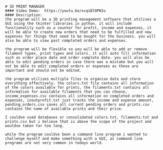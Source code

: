     # 3D PRINT MANAGER
    #### Video Demo:  https://youtu.be/xcqsBl0PNIo
    #### Description:
    the program will be a 3D printing management software that utilises a GUI using the tkinter libraries in python. it will include functionality such as a counter for profit, income and expenses, it will be able to create new orders that need to be fulfilled and new expenses for things that need to be bought for the business. you will also be able to view past completed orders and expenses.

    the program will be flexible so you will be able to add or remove filament types, print types and colors. it will auto fill information such as order place date and order complete date. you will also be able to edit pending orders in case there was a mistake but you will not be able to edit completed orders or expenses as those are important and should not be edited.

    the program utilises multiple files to organise data and store everything effectively. the colors.txt file contains all information of the colors available for prints, the filaments.txt contains all information for available filaments that you can choose, income_expenses.csv contains all information on completed orders and expenses, inoutprofit.txt just tracks the income and expense amount, pending_orders.csv saves all current pending orders and prints.csv contains the name of available prints and their price.

    I couldve used databases or consolidated colors.txt, filaments.txt and prints.csv but i believe that is above the scope of the project and wouldve taken far too long.

    while the program couldve been a command line program i wanted to challenge myself and make something with a GUI, as command line programs are not very common in todays world.
